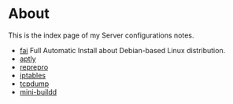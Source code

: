 # About
This is the index page of my Server configurations notes.

* [fai]() Full Automatic Install about Debian-based Linux distribution.
* [aptly]()
* [reprepro]()
* [iptables]()
* [tcpdump]()
* [mini-buildd]()